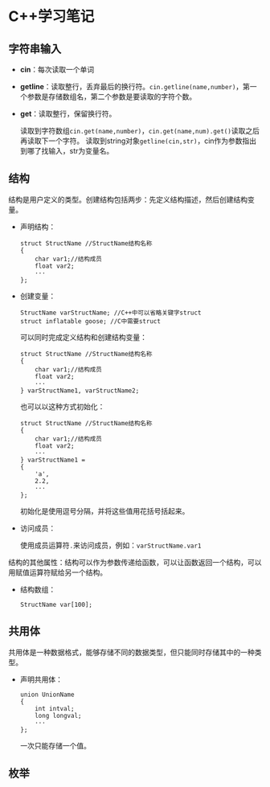 # C++学习笔记

## 字符串输入

- **cin**：每次读取一个单词

- **getline**：读取整行，丢弃最后的换行符。`cin.getline(name,number)`，第一个参数是存储数组名，第二个参数是要读取的字符个数。

- **get**：读取整行，保留换行符。
	
	读取到字符数组`cin.get(name,number)`，`cin.get(name,num).get()`读取之后再读取下一个字符。
	读取到string对象`getline(cin,str)`，cin作为参数指出到哪了找输入，str为变量名。

## 结构

结构是用户定义的类型。创建结构包括两步：先定义结构描述，然后创建结构变量。

- 声明结构：

	```
	struct StructName //StructName结构名称
	{
		char var1;//结构成员
		float var2;
		···
	};
	```
- 创建变量：

	```
	StructName varStructName; //C++中可以省略关键字struct
	struct inflatable goose; //C中需要struct
	```
	可以同时完成定义结构和创建结构变量：
	
	```
	struct StructName //StructName结构名称
	{
		char var1;//结构成员
		float var2;
		···
	} varStructName1, varStructName2;
	```
	也可以以这种方式初始化：
	
	```
	struct StructName //StructName结构名称
	{
		char var1;//结构成员
		float var2;
		···
	} varStructName1 =
	{
		'a',
		2.2,
		···
	};
	```
	
	初始化是使用逗号分隔，并将这些值用花括号括起来。
- 访问成员：

	使用成员运算符`.`来访问成员，例如：`varStructName.var1`

结构的其他属性：结构可以作为参数传递给函数，可以让函数返回一个结构，可以用赋值运算符赋给另一个结构。

- 结构数组：

	```
	StructName var[100];
	```
	
## 共用体

共用体是一种数据格式，能够存储不同的数据类型，但只能同时存储其中的一种类型。

- 声明共用体：

	```
	union UnionName
	{
		int intval;
		long longval;
		···
	};
	```
	一次只能存储一个值。
	
## 枚举
